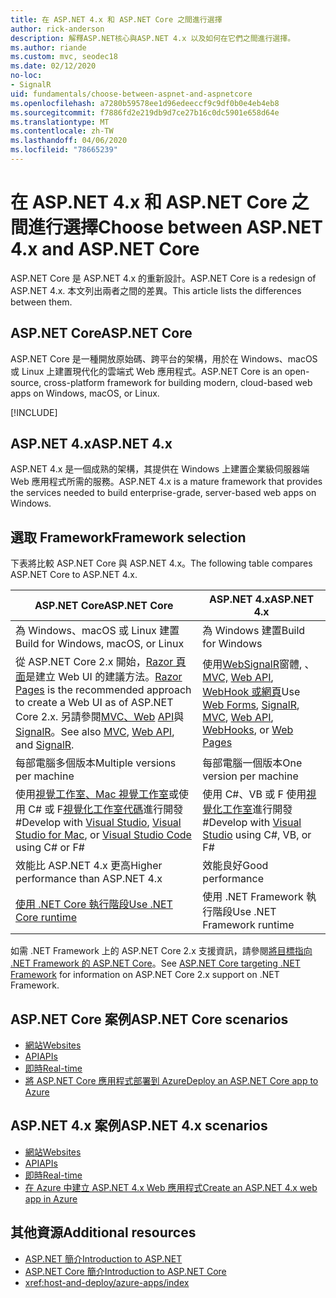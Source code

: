 ```yaml
---
title: 在 ASP.NET 4.x 和 ASP.NET Core 之間進行選擇
author: rick-anderson
description: 解釋ASP.NET核心與ASP.NET 4.x 以及如何在它們之間進行選擇。
ms.author: riande
ms.custom: mvc, seodec18
ms.date: 02/12/2020
no-loc:
- SignalR
uid: fundamentals/choose-between-aspnet-and-aspnetcore
ms.openlocfilehash: a7280b59578ee1d96edeeccf9c9df0b0e4eb4eb8
ms.sourcegitcommit: f7886fd2e219db9d7ce27b16c0dc5901e658d64e
ms.translationtype: MT
ms.contentlocale: zh-TW
ms.lasthandoff: 04/06/2020
ms.locfileid: "78665239"
---
```

# <a name="choose-between-aspnet-4x-and-aspnet-core"></a><span data-ttu-id="f2e5d-103">在 ASP.NET 4.x 和 ASP.NET Core 之間進行選擇</span><span class="sxs-lookup"><span data-stu-id="f2e5d-103">Choose between ASP.NET 4.x and ASP.NET Core</span></span>

<span data-ttu-id="f2e5d-104">ASP.NET Core 是 ASP.NET 4.x 的重新設計。</span><span class="sxs-lookup"><span data-stu-id="f2e5d-104">ASP.NET Core is a redesign of ASP.NET 4.x.</span></span> <span data-ttu-id="f2e5d-105">本文列出兩者之間的差異。</span><span class="sxs-lookup"><span data-stu-id="f2e5d-105">This article lists the differences between them.</span></span>

## <a name="aspnet-core"></a><span data-ttu-id="f2e5d-106">ASP.NET Core</span><span class="sxs-lookup"><span data-stu-id="f2e5d-106">ASP.NET Core</span></span>

<span data-ttu-id="f2e5d-107">ASP.NET Core 是一種開放原始碼、跨平台的架構，用於在 Windows、macOS 或 Linux 上建置現代化的雲端式 Web 應用程式。</span><span class="sxs-lookup"><span data-stu-id="f2e5d-107">ASP.NET Core is an open-source, cross-platform framework for building modern, cloud-based web apps on Windows, macOS, or Linux.</span></span>

[!INCLUDE[](~/includes/benefits.md)]

## <a name="aspnet-4x"></a><span data-ttu-id="f2e5d-108">ASP.NET 4.x</span><span class="sxs-lookup"><span data-stu-id="f2e5d-108">ASP.NET 4.x</span></span>

<span data-ttu-id="f2e5d-109">ASP.NET 4.x 是一個成熟的架構，其提供在 Windows 上建置企業級伺服器端 Web 應用程式所需的服務。</span><span class="sxs-lookup"><span data-stu-id="f2e5d-109">ASP.NET 4.x is a mature framework that provides the services needed to build enterprise-grade, server-based web apps on Windows.</span></span>

## <a name="framework-selection"></a><span data-ttu-id="f2e5d-110">選取 Framework</span><span class="sxs-lookup"><span data-stu-id="f2e5d-110">Framework selection</span></span>

<span data-ttu-id="f2e5d-111">下表將比較 ASP.NET Core 與 ASP.NET 4.x。</span><span class="sxs-lookup"><span data-stu-id="f2e5d-111">The following table compares ASP.NET Core to ASP.NET 4.x.</span></span>

| <span data-ttu-id="f2e5d-112">ASP.NET Core</span><span class="sxs-lookup"><span data-stu-id="f2e5d-112">ASP.NET Core</span></span> | <span data-ttu-id="f2e5d-113">ASP.NET 4.x</span><span class="sxs-lookup"><span data-stu-id="f2e5d-113">ASP.NET 4.x</span></span> |
|---|---|
|<span data-ttu-id="f2e5d-114">為 Windows、macOS 或 Linux 建置</span><span class="sxs-lookup"><span data-stu-id="f2e5d-114">Build for Windows, macOS, or Linux</span></span>|<span data-ttu-id="f2e5d-115">為 Windows 建置</span><span class="sxs-lookup"><span data-stu-id="f2e5d-115">Build for Windows</span></span>|
|<span data-ttu-id="f2e5d-116">從 ASP.NET Core 2.x 開始，[Razor 頁面](xref:razor-pages/index)是建立 Web UI 的建議方法。</span><span class="sxs-lookup"><span data-stu-id="f2e5d-116">[Razor Pages](xref:razor-pages/index) is the recommended approach to create a Web UI as of ASP.NET Core 2.x.</span></span> <span data-ttu-id="f2e5d-117">另請參閱[MVC、Web](xref:mvc/overview) [API](xref:tutorials/first-web-api)與[SignalR](xref:signalr/introduction)。</span><span class="sxs-lookup"><span data-stu-id="f2e5d-117">See also [MVC](xref:mvc/overview), [Web API](xref:tutorials/first-web-api), and [SignalR](xref:signalr/introduction).</span></span>|<span data-ttu-id="f2e5d-118">使用[Web](/aspnet/web-forms)[SignalR](/aspnet/signalr)窗體, 、 [MVC,](/aspnet/mvc) [Web API](/aspnet/web-api/), [WebHook 或](/aspnet/webhooks/)[網頁](/aspnet/web-pages)</span><span class="sxs-lookup"><span data-stu-id="f2e5d-118">Use [Web Forms](/aspnet/web-forms), [SignalR](/aspnet/signalr), [MVC](/aspnet/mvc), [Web API](/aspnet/web-api/), [WebHooks](/aspnet/webhooks/), or [Web Pages](/aspnet/web-pages)</span></span>|
|<span data-ttu-id="f2e5d-119">每部電腦多個版本</span><span class="sxs-lookup"><span data-stu-id="f2e5d-119">Multiple versions per machine</span></span>|<span data-ttu-id="f2e5d-120">每部電腦一個版本</span><span class="sxs-lookup"><span data-stu-id="f2e5d-120">One version per machine</span></span>|
|<span data-ttu-id="f2e5d-121">使用[視覺工作室](https://visualstudio.microsoft.com/vs/)[、Mac 視覺工作室](https://visualstudio.microsoft.com/vs/mac/)或使用 C# 或 F[視覺化工作室代碼](https://code.visualstudio.com/)進行開發#</span><span class="sxs-lookup"><span data-stu-id="f2e5d-121">Develop with [Visual Studio](https://visualstudio.microsoft.com/vs/), [Visual Studio for Mac](https://visualstudio.microsoft.com/vs/mac/), or [Visual Studio Code](https://code.visualstudio.com/) using C# or F#</span></span>|<span data-ttu-id="f2e5d-122">使用 C#、VB 或 F 使用[視覺化工作室](https://visualstudio.microsoft.com/vs/)進行開發#</span><span class="sxs-lookup"><span data-stu-id="f2e5d-122">Develop with [Visual Studio](https://visualstudio.microsoft.com/vs/) using C#, VB, or F#</span></span>|
|<span data-ttu-id="f2e5d-123">效能比 ASP.NET 4.x 更高</span><span class="sxs-lookup"><span data-stu-id="f2e5d-123">Higher performance than ASP.NET 4.x</span></span>|<span data-ttu-id="f2e5d-124">效能良好</span><span class="sxs-lookup"><span data-stu-id="f2e5d-124">Good performance</span></span>|
|[<span data-ttu-id="f2e5d-125">使用 .NET Core 執行階段</span><span class="sxs-lookup"><span data-stu-id="f2e5d-125">Use .NET Core runtime</span></span>](/dotnet/standard/choosing-core-framework-server)|<span data-ttu-id="f2e5d-126">使用 .NET Framework 執行階段</span><span class="sxs-lookup"><span data-stu-id="f2e5d-126">Use .NET Framework runtime</span></span>|

<span data-ttu-id="f2e5d-127">如需 .NET Framework 上的 ASP.NET Core 2.x 支援資訊，請參閱[將目標指向 .NET Framework 的 ASP.NET Core](xref:index#target-framework)。</span><span class="sxs-lookup"><span data-stu-id="f2e5d-127">See [ASP.NET Core targeting .NET Framework](xref:index#target-framework) for information on ASP.NET Core 2.x support on .NET Framework.</span></span>

## <a name="aspnet-core-scenarios"></a><span data-ttu-id="f2e5d-128">ASP.NET Core 案例</span><span class="sxs-lookup"><span data-stu-id="f2e5d-128">ASP.NET Core scenarios</span></span>

* [<span data-ttu-id="f2e5d-129">網站</span><span class="sxs-lookup"><span data-stu-id="f2e5d-129">Websites</span></span>](xref:tutorials/first-mvc-app/index)
* [<span data-ttu-id="f2e5d-130">API</span><span class="sxs-lookup"><span data-stu-id="f2e5d-130">APIs</span></span>](xref:tutorials/first-web-api)
* [<span data-ttu-id="f2e5d-131">即時</span><span class="sxs-lookup"><span data-stu-id="f2e5d-131">Real-time</span></span>](xref:signalr/introduction)
* [<span data-ttu-id="f2e5d-132">將 ASP.NET Core 應用程式部署到 Azure</span><span class="sxs-lookup"><span data-stu-id="f2e5d-132">Deploy an ASP.NET Core app to Azure</span></span>](/azure/app-service/app-service-web-get-started-dotnet)

## <a name="aspnet-4x-scenarios"></a><span data-ttu-id="f2e5d-133">ASP.NET 4.x 案例</span><span class="sxs-lookup"><span data-stu-id="f2e5d-133">ASP.NET 4.x scenarios</span></span>

* [<span data-ttu-id="f2e5d-134">網站</span><span class="sxs-lookup"><span data-stu-id="f2e5d-134">Websites</span></span>](/aspnet/mvc)
* [<span data-ttu-id="f2e5d-135">API</span><span class="sxs-lookup"><span data-stu-id="f2e5d-135">APIs</span></span>](/aspnet/web-api)
* [<span data-ttu-id="f2e5d-136">即時</span><span class="sxs-lookup"><span data-stu-id="f2e5d-136">Real-time</span></span>](/aspnet/signalr)
* [<span data-ttu-id="f2e5d-137">在 Azure 中建立 ASP.NET 4.x Web 應用程式</span><span class="sxs-lookup"><span data-stu-id="f2e5d-137">Create an ASP.NET 4.x web app in Azure</span></span>](/azure/app-service/app-service-web-get-started-dotnet-framework)

## <a name="additional-resources"></a><span data-ttu-id="f2e5d-138">其他資源</span><span class="sxs-lookup"><span data-stu-id="f2e5d-138">Additional resources</span></span>

* [<span data-ttu-id="f2e5d-139">ASP.NET 簡介</span><span class="sxs-lookup"><span data-stu-id="f2e5d-139">Introduction to ASP.NET</span></span>](/aspnet/overview)
* [<span data-ttu-id="f2e5d-140">ASP.NET Core 簡介</span><span class="sxs-lookup"><span data-stu-id="f2e5d-140">Introduction to ASP.NET Core</span></span>](xref:index)
* <xref:host-and-deploy/azure-apps/index>
